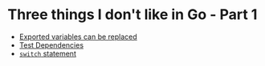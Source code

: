 # Three things I don't like in Go - Part 1

* [Exported variables can be replaced](01-replaced-variables/)
* [Test Dependencies](02-test-dependencies/)
* [`switch` statement](03-switch-statement/)
